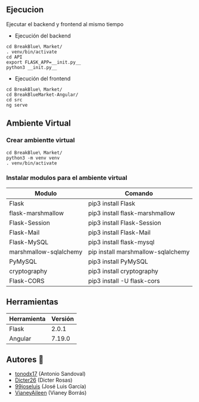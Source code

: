 ## Ejecucion

Ejecutar el backend y frontend al mismo tiempo

- Ejecución del backend
```
cd BreakBlue\ Market/
. venv/bin/activate
cd API
export FLASK_APP=__init.py__
python3 __init.py__
```
- Ejecución del frontend
```
cd BreakBlue\ Market/
cd BreakBlueMarket-Angular/
cd src
ng serve
```


## Ambiente Virtual

### Crear ambientte virtual

```
cd BreakBlue\ Market/
python3 -m venv venv
. venv/bin/activate
```
### Instalar modulos para el ambiente virtual
 
| Modulo | Comando |
| --- | --- |
| Flask | pip3 install Flask |
| flask-marshmallow | pip3 install flask-marshmallow |
| Flask-Session | pip3 install Flask-Session |
| Flask-Mail | pip3 install Flask-Mail |
| Flask-MySQL | pip3 install flask-mysql |
| marshmallow-sqlalchemy | pip install marshmallow-sqlalchemy |
| PyMySQL | pip3 install PyMySQL |
| cryptography | pip3 install cryptography |
| Flask-CORS | pip3 install -U flask-cors |



## Herramientas
| Herramienta | Versión |
| --- | --- |
| Flask | 2.0.1 |
| Angular | 7.19.0 |

## Autores :busts_in_silhouette:

-  [tonodx17]( https://github.com/tonodx17 ) (Antonio Sandoval)
-  [Dicter26]( https://github.com/Dicter26 ) (Dicter Rosas)
-  [99joseluis]( https://github.com/99joseluis ) (José Luis García)
-  [VianeyAileen]( https://github.com/VianeyAileen ) (Vianey Borrás)
